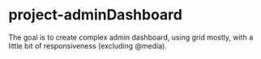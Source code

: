 # project-adminDashboard
The goal is to create complex admin dashboard, using grid mostly, with a little bit of responsiveness (excluding @media).
